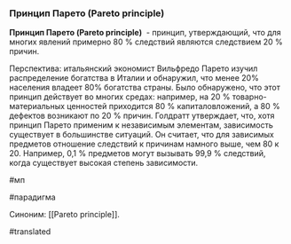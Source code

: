 ### Принцип Парето (Pareto principle)

**Принцип Парето (Pareto principle)**  - принцип, утверждающий, что для многих явлений примерно 80 % следствий являются следствием 20 % причин.

Перспектива: итальянский экономист Вильфредо Парето изучил распределение богатства в Италии и обнаружил, что менее 20% населения владеет 80% богатства страны. Было обнаружено, что этот принцип действует во многих средах: например, на 20 % товарно-материальных ценностей приходится 80 % капиталовложений, а 80 % дефектов возникают по 20 % причин. Голдратт утверждает, что, хотя принцип Парето применим к независимым элементам, зависимость существует в большинстве ситуаций. Он считает, что для зависимых предметов отношение следствий к причинам намного выше, чем 80 к 20. Например, 0,1 % предметов могут вызывать 99,9 % следствий, когда существует высокая степень зависимости.

#мп

#парадигма

Синоним: [[Pareto principle]].

#translated
